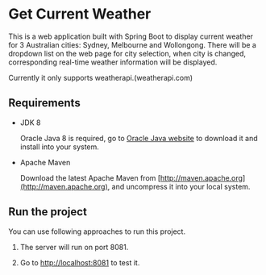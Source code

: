 Get Current Weather
===
This is a web application built with Spring Boot to display current weather for 3 Australian cities: Sydney, Melbourne and Wollongong.
There will be a dropdown list on the web page for city selection, when city is changed, corresponding real-time weather information will be displayed.

Currently it only supports weatherapi.(weatherapi.com)

## Requirements

* JDK 8

  Oracle Java 8 is required, go to [Oracle Java website](http://java.oracle.com) to download it and install into your system.

* Apache Maven

  Download the latest Apache Maven from [http://maven.apache.org](http://maven.apache.org), and uncompress it into your local system. 

## Run the project

You can use following approaches to run this project.

1.  The server will run on port 8081.

2. Go to [http://localhost:8081](http://localhost:8081) to test it.